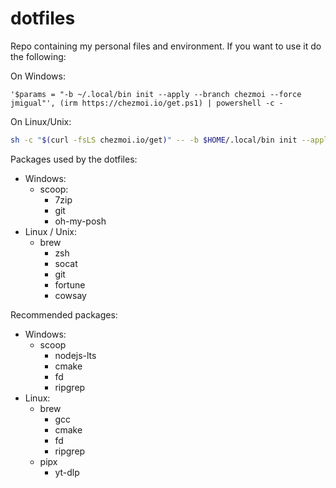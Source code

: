 # dotfiles

Repo containing my personal files and environment. If you want to use it do the following:

On Windows:

```pwsh
'$params = "-b ~/.local/bin init --apply --branch chezmoi --force jmigual"', (irm https://chezmoi.io/get.ps1) | powershell -c -
```

On Linux/Unix:

```sh
sh -c "$(curl -fsLS chezmoi.io/get)" -- -b $HOME/.local/bin init --apply --branch chezmoi jmigual 
```

Packages used by the dotfiles:

- Windows:
    - scoop:
        - 7zip
        - git
        - oh-my-posh
- Linux / Unix:
    - brew
        - zsh
        - socat
        - git
        - fortune
        - cowsay


Recommended packages:
- Windows:
    - scoop
        - nodejs-lts
        - cmake
        - fd
        - ripgrep
- Linux:
    - brew
        - gcc
        - cmake
        - fd
        - ripgrep
    - pipx
        - yt-dlp




